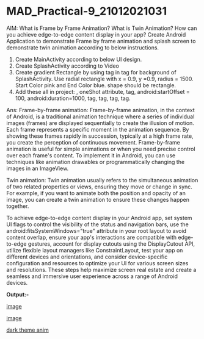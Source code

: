 # MAD_Practical-9_21012021031

AIM: What is Frame by Frame Animation? What is Twin Animation? How can you achieve edge-to-edge content display in your app? 
Create Android Application to demonstrate Frame by frame animation and splash screen to demonstrate twin animation according
to below instructions.

1. Create MainActivity according to below UI design.
2. Create SplashActivity according to Video
3. Create gradient Rectangle by using tag in tag for background of SplashActivity. Use radial rectangle with x = 0.9, y =0.9,
radius = 1500. Start Color pink and End Color blue. shape should be rectangle.
4. Add these all in project: , oneShot attribute, tag, android:startOffset = 100, android:duration=1000, tag, tag, tag, tag.


Ans: Frame-by-frame animation: Frame-by-frame animation, in the context of Android, is a traditional animation technique where
a series of individual images (frames) are displayed sequentially to create the illusion of motion. Each frame represents a 
specific moment in the animation sequence. By showing these frames rapidly in succession, typically at a high frame rate, you 
create the perception of continuous movement. Frame-by-frame animation is useful for simple animations or when you need precise 
control over each frame's content. To implement it in Android, you can use techniques like animation drawables or programmatically
changing the images in an ImageView.

Twin animation: Twin animation usually refers to the simultaneous animation of two related properties or views, ensuring they move
or change in sync. For example, if you want to animate both the position and opacity of an image, you can create a twin animation 
to ensure these changes happen together.

To achieve edge-to-edge content display in your Android app, set system UI flags to control the visibility of the status and
navigation bars, use the android:fitsSystemWindows="true" attribute in your root layout to avoid content overlap, ensure your 
app's interactions are compatible with edge-to-edge gestures, account for display cutouts using the DisplayCutout API, utilize 
flexible layout managers like ConstraintLayout, test your app on different devices and orientations, and consider device-specific
configuration and resources to optimize your UI for various screen sizes and resolutions. These steps help maximize screen real 
estate and create a seamless and immersive user experience across a range of Android devices.



<b>Output:-</b>



[image](https://github.com/Harshil-Ghadiya/MAD_Practical-9_21012021031/assets/122811629/dcd8c6aa-a39a-44e5-90ec-45a62309523a)





[image](https://github.com/Harshil-Ghadiya/MAD_Practical-9_21012021031/assets/122811629/50075ec4-0c42-42f2-a823-cfa6b25a0188)






[dark theme anim](https://github.com/Harshil-Ghadiya/MAD_Practical-9_21012021031/assets/122811629/4ac16148-90aa-44dc-9974-ea00bfa8b309)





  
